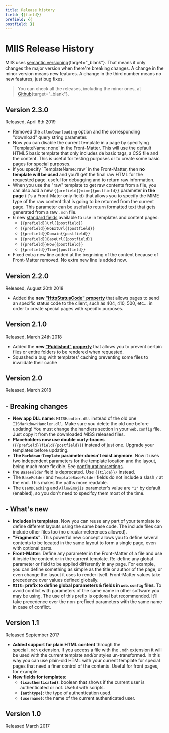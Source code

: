 ```yaml
---
title: Release history
field: {{field}}
prefield: {{
postfield: }}
---
```

# MIIS Release History
MIIS uses [semantic versioning](https://semver.org){target="_blank"}. That means it only changes the major version when there're breaking changes. A change in the minor version means new features. A change in the third number means no new features, just bug fixes.

>You can check all the releases, including the minor ones, at [Github](https://github.com/jmalarcon/MIIS/releases){target="_blank"}.

## Version 2.3.0

Released, April 6th 2019

- Removed the `allowDownloading` option and the corresponding "download" query string parameter.
- Now you can disable the current template in a page by specifying `TemplateName: none´ in the Front-Matter. This will use the default HTML5 basic template that only includes de basic tags, a CSS file and the content. This is useful for testing purposes or to create some basic pages for special purposes.
- If you specify `TemplateName: raw´ in the Front-Matter, then **no template will be used** and you'll get the final raw HTML for the requested page. useful for debugging and to return raw information.
- When you use the "raw" template to get raw contents from a file, you can also add a new `{{prefield}}mime{{postfield}}` parameter **in the page** (it's a Front-Mater only field) that allows you to specify the MIME type of the raw content that is going to be returned from the current page. This parameter can be useful to return formatted text that gets generated from a raw `.mdh` file.
- 6 new [standard fields](/Templating#standard-fields) available to use in templates and content pages:
    - `{{prefield}}Url{{postfield}}`
    - `{{prefield}}NoExtUrl{{postfield}}`
    - `{{prefield}}Domain{{postfield}}`
    - `{{prefield}}BaseUrl{{postfield}}`
    - `{{prefield}}Now{{postfield}}`
    - `{{prefield}}Time{{postfield}}`
- Fixed extra new line added at the begnining of the content because of Front-Matter removed. No extra new line is added now.

## Version 2.2.0

Released, August 20th 2018

- Added the **new ["HttpStatusCode" property](https://miis.azurewebsites.net/Settings#httpstatuscode)** that allows pages to send an specific status code to the client, such as 404, 410, 500, etc... in order to create special pages with specific purposes.


## Version 2.1.0

Released, March 24th 2018

- Added the **new ["Published" property](https://miis.azurewebsites.net/Settings#published)** that allows you to prevent certain files or entire folders to be rendered when requested.
- Squashed a bug with templates' caching preventing some files to invalidate their cache

## Version 2.0

Released, March 2018

## - Breaking changes
- **New app DLL name**: `MIISHandler.dll` instead of the old one `IISMarkdownHandler.dll`. Make sure you delete the old one before updating! You must change the handlers section in your `web.config` file. Just copy it from the downloaded MISS released files.
- **Placeholders now use double curly-braces** (`{{prefield}}field{{postfield}}`) instead of just one. Upgrade your templates before updating.
- **The `Markdown-Template` parameter doesn't exist anymore**. Now it uses two independent parameters for the template location and the layout, being much more flexible. See [configuration/settings](Settings).
- the `BaseFolder` field is deprecated. Use `{{tilde}}/` instead.
- The `BaseFolder` and  `TemplateBaseFolder` fields do not include a slash `/` at the end. This makes the paths more readable.
- The `UseMDCaching` and `AllowEmojis` parameter's value are `"1"` by default (enabled), so you don't need to specifcy them most of the time.

## - What's new
- **Includes in templates**. Now you can reuse any part of your template to define different layouts using the same base code. The include files can include other files too (no circular-references allowed).
- **"Fragments"**. This powerful new concept allows you to define several contents to be located in the same layout to form a single page, even with optional parts. 
- **Front-Matter**: Define any parameter in the Front-Matter of a file and use it inside the content or in the current template. Re-define any global parameter or field to be applied differently in any page. For example, you can define something as simple as the title or author of the page, or even change the layout it uses to render itself. Front-Matter values take precedence over values defined globally.
- **`MIIS:` prefix to define global parameters & fields in `web.config` files**. To avoid conflict with parameters of the same name in other software you may be using. The use of this prefix is optional but recommended. It'll take precedence over the non-prefixed parameters with the same name in case of conflict.

## Version 1.1

Released September 2017

- **Added support for plain HTML content** through the special `.mdh` extension. If you access a file with the `.mdh` extension it will be used with the current template and/or styles un-transformed. In this way you can use plain-old HTML with your current template for special pages that need a finer control of the contents. Useful for front pages, for example.
- **New fields for templates**:
    - **`{isauthenticated}`**: boolean that shows if the current user is authenticated or not. Useful with scripts.
    - **`{authtype}`**: the type of authentication used.
    - **`{username}`**: the name of the current authenticated user.


## Version 1.0

Released March 2017
